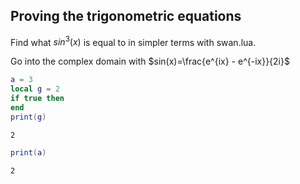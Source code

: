## Proving the trigonometric equations

Find what $sin^3(x)$ is equal to in simpler
terms with swan.lua.

Go into the complex domain with $sin(x)=\frac{e^{ix} - e^{-ix}}{2i}$

```lua
a = 3
local g = 2
if true then
end
print(g)
```
```output[6](10/08/22 22:57:37)
2
```

```lua
print(a)
```
```output[2](10/06/22 22:41:02)
2
```
